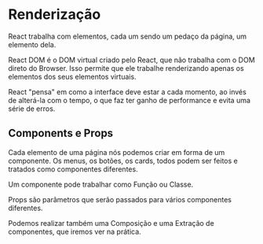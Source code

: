 # Renderização

React trabalha com elementos, cada um sendo um pedaço da página, um elemento dela.

React DOM é o DOM virtual criado pelo React, que não trabalha com o DOM direto do Browser. Isso permite que ele trabalhe renderizando apenas os elementos dos seus elementos virtuais.

React "pensa" em como a interface deve estar a cada momento, ao invés de alterá-la com o tempo, o que faz ter ganho de performance e evita uma série de erros.

## Components e Props

Cada elemento de uma página nós podemos criar em forma de um componente. Os menus, os botões, os cards, todos podem ser feitos e tratados como componentes diferentes.

Um componente pode trabalhar como Função ou Classe.

Props são parâmetros que serão passados para vários componentes diferentes.

Podemos realizar também uma Composição e uma Extração de componentes, que iremos ver na prática.


